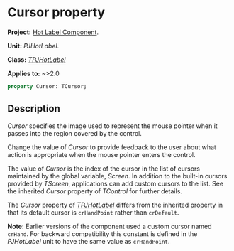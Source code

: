 # Cursor property

**Project:** [Hot Label Component](../API.md).

**Unit:** _PJHotLabel_.

**Class:** _[TPJHotLabel](../API/TPJHotLabel.md)_

**Applies to:** ~>2.0

```pascal
property Cursor: TCursor;
```

## Description

_Cursor_ specifies the image used to represent the mouse pointer when it passes into the region covered by the control.

Change the value of _Cursor_ to provide feedback to the user about what action is appropriate when the mouse pointer enters the control.

The value of _Cursor_ is the index of the cursor in the list of cursors maintained by the global variable, _Screen_. In addition to the built-in cursors provided by _TScreen_, applications can add custom cursors to the list. See the inherited _Cursor_ property of _TControl_ for further details.

The _Cursor_ property of _[TPJHotLabel](../API/TPJHotLabel.md)_ differs from the inherited property in that its default cursor is `crHandPoint` rather than `crDefault`.

**Note:** Earlier versions of the component used a custom cursor named `crHand`. For backward compatibility this constant is defined in the _PJHotLabel_ unit to have the same value as `crHandPoint`.
